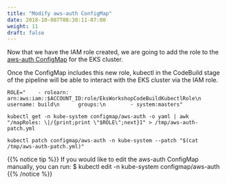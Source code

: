 ```yaml
---
title: "Modify aws-auth ConfigMap"
date: 2018-10-087T08:30:11-07:00
weight: 11
draft: false
---
```


Now that we have the IAM role created, we are going to add the role to the [aws-auth ConfigMap](https://docs.aws.amazon.com/eks/latest/userguide/add-user-role.html)
for the EKS cluster.

Once the ConfigMap includes this new role, kubectl in the CodeBuild stage of the pipeline will be able to interact with the EKS cluster via the IAM role.

```
ROLE="    - rolearn: arn:aws:iam::$ACCOUNT_ID:role/EksWorkshopCodeBuildKubectlRole\n      username: build\n      groups:\n        - system:masters"

kubectl get -n kube-system configmap/aws-auth -o yaml | awk "/mapRoles: \|/{print;print \"$ROLE\";next}1" > /tmp/aws-auth-patch.yml

kubectl patch configmap/aws-auth -n kube-system --patch "$(cat /tmp/aws-auth-patch.yml)"
```


{{% notice tip %}}
If you would like to edit the aws-auth ConfigMap manually, you can run: $ kubectl edit -n kube-system configmap/aws-auth
{{% /notice %}}

